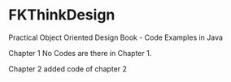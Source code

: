 # FKThinkDesign
Practical Object Oriented Design Book - Code Examples in Java

Chapter 1
	No Codes are there in Chapter 1.

Chapter 2
	added code of chapter 2